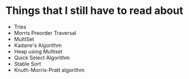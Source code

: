 # Things that I still have to read about 

- Tries
- Morris Preorder Traversal
- MultiSet
- Kadane's Algorithm
- Heap using Multiset
- Quick Select Algorithm
- Stable Sort
- Knuth-Morris-Pratt algorithm
